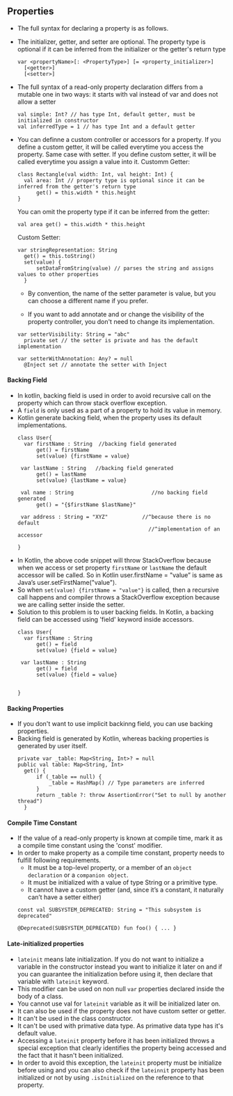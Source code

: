 ## Properties
- The full syntax for declaring a property is as follows.
- The initializer, getter, and setter are optional. The property type is optional if it can be inferred from the initializer or the getter's return type
  ```
  var <propertyName>[: <PropertyType>] [= <property_initializer>]
    [<getter>]
    [<setter>]
  ```
- The full syntax of a read-only property declaration differs from a mutable one in two ways: it starts with val instead of var and does not allow a setter
  ```
  val simple: Int? // has type Int, default getter, must be initialized in constructor
  val inferredType = 1 // has type Int and a default getter
  ```
- You can definne a custom controller or accessors for a property. If you define a custom getter, it will be called everytime you access the property. Same case with setter. If you define custom setter, it will be called everytime you assign a value into it.
  Customm Getter:
  ```
  class Rectangle(val width: Int, val height: Int) {
    val area: Int // property type is optional since it can be inferred from the getter's return type
        get() = this.width * this.height
  }
  ```
  
  You can omit the property type if it can be inferred from the getter:
  ```
  val area get() = this.width * this.height
  ```

  Custom Setter:
  ```
  var stringRepresentation: String
    get() = this.toString()
    set(value) {
        setDataFromString(value) // parses the string and assigns values to other properties
    }
  ```
    - By convention, the name of the setter parameter is value, but you can choose a different name if you prefer.
  
  - If you want to add annotate and or change the visibility of the property controller, you don't need to change its implementation.
  ```
  var setterVisibility: String = "abc"
    private set // the setter is private and has the default implementation

  var setterWithAnnotation: Any? = null
    @Inject set // annotate the setter with Inject
  ```
#### Backing Field
- In kotlin, backing field is used in order to avoid recursive call on the property which can throw stack overflow exception.
- A `field` is only used as a part of a property to hold its value in memory.
- Kotlin generate backing field, when the property uses its default implementations.
  ```
  class User{
    var firstName : String  //backing field generated 
        get() = firstName
        set(value) {firstName = value}
    
   var lastName : String   //backing field generated
        get() = lastName
        set(value) {lastName = value}
  
   val name : String                         //no backing field generated
        get() = "{$firstName $lastName}"    
   
   var address : String = "XYZ"           //^because there is no default
                                            //^implementation of an accessor
                                     
  }
  ```
- In Kotlin, the above code snippet will throw StackOverflow because when we access or set property `firstName` or `lastName` the default accessor will be called. So in Kotlin user.firstName = "value” is same as Java’s user.setFirstName("value").
- So when `set(value) {firstName = "value"}` is called, then a recursive call happens and compiler throws a StackOverflow exception because we are calling setter inside the setter.
- Solution to this problem is to user backing fields. In Kotlin, a backing field can be accessed using 'field' keyword inside accessors.
  ```
  class User{
    var firstName : String  
        get() = field
        set(value) {field = value}
    
   var lastName : String  
        get() = field
        set(value) {field = value}
 
                                     
  }
  ```

#### Backing Properties
- If you don't want to use implicit backinng field, you can use backing properties.
- Backing field is generated by Kotlin, whereas backing properties is generated by user itself.
  ```
  private var _table: Map<String, Int>? = null
  public val table: Map<String, Int>
    get() {
        if (_table == null) {
            _table = HashMap() // Type parameters are inferred
        }
        return _table ?: throw AssertionError("Set to null by another thread")
    }
  ```

#### Compile Time Constant
- If the value of a read-only property is known at compile time, mark it as a compile time constant using the 'const' modifier.
- In order to make property as a compile time constant, property needs to fulfill following requirements.
  - It must be a top-level property, or a member of an `object declaration` or a `companion object`.
  - It must be initialized with a value of type String or a primitive type.
  - It cannot have a custom getter (and, since it’s a constant, it naturally can’t have a setter either)
  ```
  const val SUBSYSTEM_DEPRECATED: String = "This subsystem is deprecated"

  @Deprecated(SUBSYSTEM_DEPRECATED) fun foo() { ... }
  ```

#### Late-initialized properties
- `lateinit` means late initialization. If you do not want to initialize a variable in the constructor instead you want to initialize it later on and if you can guarantee the initialization before using it, then declare that variable with `lateinit` keyword.
- This modifier can be used on non null `var` properties declared inside the body of a class.
- You cannot use val for `lateinit` variable as it will be initialized later on.
- It can also be used if the property does not have custom setter or getter.
- It can't be used in the class constructor.
- It can't be used with primative data type. As primative data type has it's default value.
- Accessing a `lateinit` property before it has been initialized throws a special exception that clearly identifies the property being accessed and the fact that it hasn't been initialized.
- In order to avoid this exception, the `lateinit` property must be initialize before using and you can also check if the `lateinnit` property has been initialized or not by using `.isInitialized` on the reference to that property.